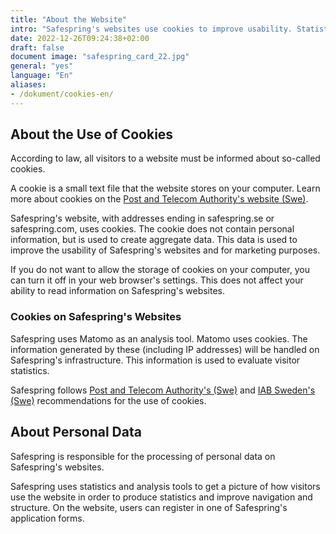 ```yaml
---
title: "About the Website"
intro: "Safespring's websites use cookies to improve usability. Statistics and analysis tools are used to improve the website."
date: 2022-12-26T09:24:38+02:00
draft: false
document image: "safespring_card_22.jpg"
general: "yes"
language: "En"
aliases:
- /dokument/cookies-en/
---
```


## About the Use of Cookies
According to law, all visitors to a website must be informed about so-called cookies.

A cookie is a small text file that the website stores on your computer. Learn more about cookies on the [Post and Telecom Authority's website (Swe)](https://pts.se/internet-och-telefoni/kakor-cookies/ "Post and Telecom Authority's website about Cookies").

Safespring's website, with addresses ending in safespring.se or safespring.com, uses cookies. The cookie does not contain personal information, but is used to create aggregate data. This data is used to improve the usability of Safespring's websites and for marketing purposes.

If you do not want to allow the storage of cookies on your computer, you can turn it off in your web browser's settings. This does not affect your ability to read information on Safespring's websites.

### Cookies on Safespring's Websites
Safespring uses Matomo as an analysis tool. Matomo uses cookies. The information generated by these (including IP addresses) will be handled on Safespring's infrastructure. This information is used to evaluate visitor statistics.

Safespring follows [Post and Telecom Authority's (Swe)](https://pts.se/internet-och-telefoni/kakor-cookies/ "Post and Telecom Authority's website about Cookies") and [IAB Sweden's (Swe)](https://iabsverige.se "IAB Sweden's recommendations for the use of cookies") recommendations for the use of cookies.

## About Personal Data
Safespring is responsible for the processing of personal data on Safespring's websites.

Safespring uses statistics and analysis tools to get a picture of how visitors use the website in order to produce statistics and improve navigation and structure. On the website, users can register in one of Safespring's application forms.
